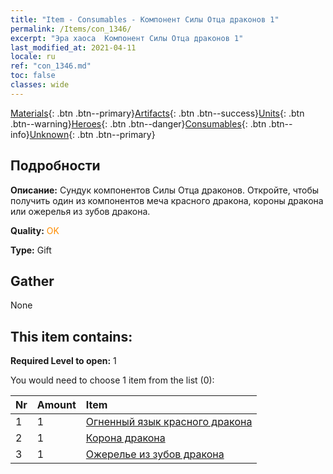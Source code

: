 ```yaml
---
title: "Item - Consumables - Компонент Силы Отца драконов 1"
permalink: /Items/con_1346/
excerpt: "Эра хаоса  Компонент Силы Отца драконов 1"
last_modified_at: 2021-04-11
locale: ru
ref: "con_1346.md"
toc: false
classes: wide
---
```

 [Materials](/ru/Items/){: .btn .btn--primary}[Artifacts](/ru/Items/Artifacts/){: .btn .btn--success}[Units](/ru/Items/Units/){: .btn .btn--warning}[Heroes](/ru/Items/Heroes/){: .btn .btn--danger}[Consumables](/ru/Items/Consumables/){: .btn .btn--info}[Unknown](/ru/Items/Unknown/){: .btn .btn--primary}

## Подробности
 **Описание:** Сундук компонентов Силы Отца драконов. Откройте, чтобы получить один из компонентов меча красного дракона, короны дракона или ожерелья из зубов дракона.

 **Quality:** <span style="color: #FF8C00">OK</span>

 **Type:** Gift

## Gather

  None

## This item contains:

 **Required Level to open:** 1

 You would need to choose 1 item from the list (0):

  | Nr | Amount |     Item    |
  |:---|:-------|:------------|
  | 1 | 1 | [Огненный язык красного дракона](/ru/Items/art_146/) | 
  | 2 | 1 | [Корона дракона](/ru/Items/art_147/) | 
  | 3 | 1 | [Ожерелье из зубов дракона](/ru/Items/art_149/) | 
